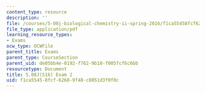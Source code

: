 ```yaml
---
content_type: resource
description: ''
file: /courses/5-08j-biological-chemistry-ii-spring-2016/f1ca55458fcf62689f48c8051d3f0f0c_MIT5_08jS16exam2.pdf
file_type: application/pdf
learning_resource_types:
- Exams
ocw_type: OCWFile
parent_title: Exams
parent_type: CourseSection
parent_uid: de05bb4e-0192-f762-9b18-f005fcf6c6bb
resourcetype: Document
title: 5.08J(S16) Exam 2
uid: f1ca5545-8fcf-6268-9f48-c8051d3f0f0c
---
```

